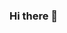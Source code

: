 ### Hi there 👋

<!--
**jenish-coder/jenish-coder** is a ✨ _special_ ✨ repository because its `README.md` (this file) appears on your GitHub profile.

Here are some ideas to get you started:

- 🔭 I’m currently working on vit bhopal
- 🌱 I’m currently learning c++
- 👯 I’m looking to collaborate on open sources
- 🤔 I’m looking for help with mayank sir
- 💬 Ask me about guitar,football and gymming tips
- 📫 How to reach me: jenisshhhhh
- ⚡ Fun fact: good at flexing achievements
-->
